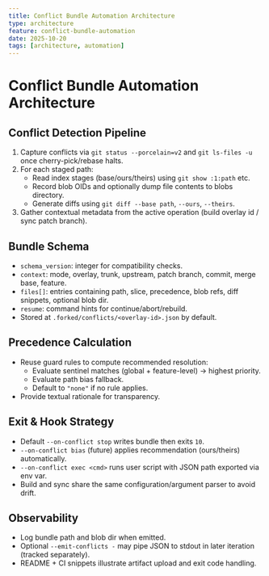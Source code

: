 ```yaml
---
title: Conflict Bundle Automation Architecture
type: architecture
feature: conflict-bundle-automation
date: 2025-10-20
tags: [architecture, automation]
---
```


# Conflict Bundle Automation Architecture

## Conflict Detection Pipeline
1. Capture conflicts via `git status --porcelain=v2` and `git ls-files -u` once cherry-pick/rebase halts.
2. For each staged path:
   - Read index stages (base/ours/theirs) using `git show :1:path` etc.
   - Record blob OIDs and optionally dump file contents to blobs directory.
   - Generate diffs using `git diff --base path`, `--ours`, `--theirs`.
3. Gather contextual metadata from the active operation (build overlay id / sync patch branch).

## Bundle Schema
- `schema_version`: integer for compatibility checks.
- `context`: mode, overlay, trunk, upstream, patch branch, commit, merge base, feature.
- `files[]`: entries containing path, slice, precedence, blob refs, diff snippets, optional blob dir.
- `resume`: command hints for continue/abort/rebuild.
- Stored at `.forked/conflicts/<overlay-id>.json` by default.

## Precedence Calculation
- Reuse guard rules to compute recommended resolution:
  - Evaluate sentinel matches (global + feature-level) → highest priority.
  - Evaluate path bias fallback.
  - Default to `"none"` if no rule applies.
- Provide textual rationale for transparency.

## Exit & Hook Strategy
- Default `--on-conflict stop` writes bundle then exits `10`.
- `--on-conflict bias` (future) applies recommendation (ours/theirs) automatically.
- `--on-conflict exec <cmd>` runs user script with JSON path exported via env var.
- Build and sync share the same configuration/argument parser to avoid drift.

## Observability
- Log bundle path and blob dir when emitted.
- Optional `--emit-conflicts -` may pipe JSON to stdout in later iteration (tracked separately).
- README + CI snippets illustrate artifact upload and exit code handling.
